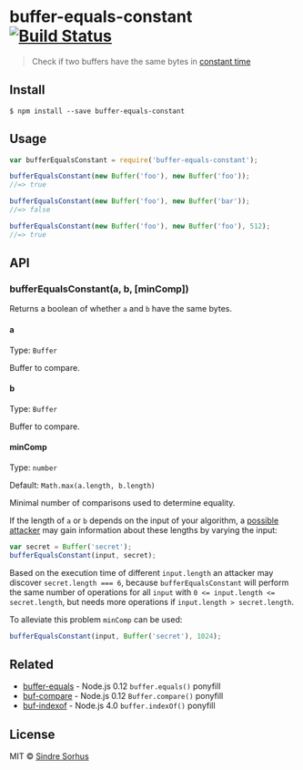 # buffer-equals-constant [![Build Status](https://travis-ci.org/sindresorhus/buffer-equals-constant.svg?branch=master)](https://travis-ci.org/sindresorhus/buffer-equals-constant)

> Check if two buffers have the same bytes in [constant time](https://en.wikipedia.org/wiki/Timing_attack)


## Install

```
$ npm install --save buffer-equals-constant
```


## Usage

```js
var bufferEqualsConstant = require('buffer-equals-constant');

bufferEqualsConstant(new Buffer('foo'), new Buffer('foo'));
//=> true

bufferEqualsConstant(new Buffer('foo'), new Buffer('bar'));
//=> false

bufferEqualsConstant(new Buffer('foo'), new Buffer('foo'), 512);
//=> true
```

## API

### bufferEqualsConstant(a, b, [minComp])

Returns a boolean of whether `a` and `b` have the same bytes.

#### a

Type: `Buffer`

Buffer to compare.

#### b

Type: `Buffer`

Buffer to compare.

#### minComp

Type: `number`

Default: `Math.max(a.length, b.length)`

Minimal number of comparisons used to determine equality.

If the length of `a` or `b` depends on the input of your algorithm, a [possible attacker](https://en.wikipedia.org/wiki/Timing_attack) may gain information about these lengths by varying the input:

```js
var secret = Buffer('secret');
bufferEqualsConstant(input, secret);
```

Based on the execution time of different `input.length` an attacker may discover `secret.length === 6`, because `bufferEqualsConstant` will perform the same number of operations for all `input` with `0 <= input.length <= secret.length`, but needs more operations if `input.length > secret.length`.

To alleviate this problem `minComp` can be used:

```js
bufferEqualsConstant(input, Buffer('secret'), 1024);
```


## Related

- [buffer-equals](https://github.com/sindresorhus/buffer-equals) - Node.js 0.12 `buffer.equals()` ponyfill
- [buf-compare](https://github.com/sindresorhus/buf-compare) - Node.js 0.12 `Buffer.compare()` ponyfill
- [buf-indexof](https://github.com/sindresorhus/buf-indexof) - Node.js 4.0 `buffer.indexOf()` ponyfill


## License

MIT © [Sindre Sorhus](http://sindresorhus.com)
